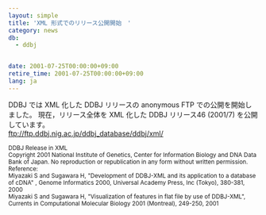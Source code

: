 ```yaml
---
layout: simple
title: 'XML 形式でのリリース公開開始　'
category: news
db:
  - ddbj


date: 2001-07-25T00:00:00+09:00
retire_time: 2001-07-25T00:00:00+09:00
lang: ja
---
```


DDBJ では XML 化した DDBJ リリースの anonymous FTP での公開を開始しました。 現在，リリース全体を XML 化した DDBJ リリース46 (2001/7) を公開しています。<br><a href="https://ddbj.nig.ac.jp/public/ddbj_database/ddbj/xml/">ftp://ftp.ddbj.nig.ac.jp/ddbj_database/ddbj/xml/</a>

<p><small>DDBJ Release in XML<br>Copyright 2001 National Institute of Genetics, Center for Information Biology and DNA Data Bank of Japan. No reproduction or republication in any form without written permission.<br>Reference:<br>Miyazaki S and Sugawara H, "Development of DDBJ-XML and its application to a database of cDNA" , Genome Informatics 2000, Universal Academy Press, Inc (Tokyo), 380-381, 2000<br>Miyazaki S and Sugawara H, "Visualization of features in flat file by use of DDBJ-XML", Currents in Computational Molecular Biology 2001 (Montreal), 249-250, 2001</small></p>
